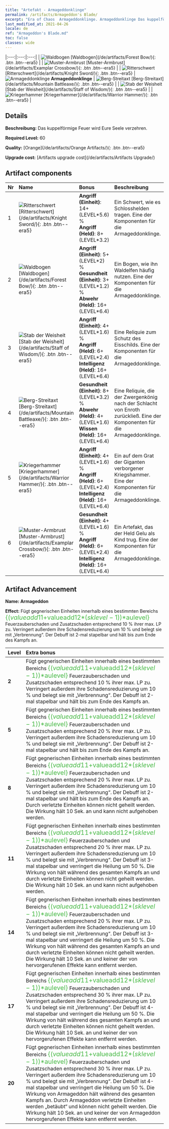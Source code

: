```yaml
---
title: "Artefakt - Armageddonklinge"
permalink: /artifacts/Armageddon's Blade/
excerpt: "Era of Chaos  Armageddonklinge. Armageddonklinge Das kuppelförmige Feuer wird Eure Seele verzehren."
last_modified_at: 2021-04-26
locale: de
ref: "Armageddon's Blade.md"
toc: false
classes: wide
---
```


  |:---:|:---:|:---:| 
  | ![Waldbogen](/images/t/artifact_40442.png) [Waldbogen](/de/artifacts/Forest Bow/){: .btn .btn--era5} |   | ![Muster-Armbrust](/images/t/artifact_40446.png) [Muster-Armbrust](/de/artifacts/Examplar Crossbow/){: .btn .btn--era5} | 
  | ![Ritterschwert](/images/t/artifact_40441.png) [Ritterschwert](/de/artifacts/Knight Sword/){: .btn .btn--era5} | ![Armageddonklinge](/images/t/icon_artifact_44.png) **Armageddonklinge** | ![Berg-Streitaxt](/images/t/artifact_40444.png) [Berg-Streitaxt](/de/artifacts/Mountain Battleaxe/){: .btn .btn--era5} | 
  | ![Stab der Weisheit](/images/t/artifact_40443.png) [Stab der Weisheit](/de/artifacts/Staff of Wisdom/){: .btn .btn--era5} |   | ![Kriegerhammer](/images/t/artifact_40445.png) [Kriegerhammer](/de/artifacts/Warrior Hammer/){: .btn .btn--era5} | 


## Details

 **Beschreibung:** Das kuppelförmige Feuer wird Eure Seele verzehren.

 **Required Level:** 60

 **Quality:** [Orange](/de/artifacts/Orange Artifacts/){: .btn .btn--era5}

 **Upgrade cost:** [Artifacts upgrade cost](/de/artifacts/Artifacts Upgrade/)



## Artifact components

  | Nr |    Name    |   Bonus | Beschreibung | 
  |:---|:-----------|:--------|:------------| 
  | 1 | ![Ritterschwert](/images/t/artifact_40441.png) [Ritterschwert](/de/artifacts/Knight Sword/){: .btn .btn--era5} | **Angriff (Einheit)**: 14+(LEVEL\*5.6) %<br/>**Angriff (Held)**: 8+(LEVEL\*3.2) | Ein Schwert, wie es Schlosshelden tragen. Eine der Komponenten für die Armageddonklinge. | 
  | 2 | ![Waldbogen](/images/t/artifact_40442.png) [Waldbogen](/de/artifacts/Forest Bow/){: .btn .btn--era5} | **Angriff (Einheit)**: 5+(LEVEL\*2) %<br/>**Gesundheit (Einheit)**: 3+(LEVEL\*1.2) %<br/>**Abwehr (Held)**: 16+(LEVEL\*6.4) | Ein Bogen, wie ihn Waldelfen häufig nutzen. Eine der Komponenten für die Armageddonklinge. | 
  | 3 | ![Stab der Weisheit](/images/t/artifact_40443.png) [Stab der Weisheit](/de/artifacts/Staff of Wisdom/){: .btn .btn--era5} | **Angriff (Einheit)**: 4+(LEVEL\*1.6) %<br/>**Angriff (Held)**: 6+(LEVEL\*2.4)<br/>**Intelligenz (Held)**: 16+(LEVEL\*6.4) | Eine Reliquie zum Schutz des Eisschilds. Eine der Komponenten für die Armageddonklinge. | 
  | 4 | ![Berg-Streitaxt](/images/t/artifact_40444.png) [Berg-Streitaxt](/de/artifacts/Mountain Battleaxe/){: .btn .btn--era5} | **Gesundheit (Einheit)**: 8+(LEVEL\*3.2) %<br/>**Abwehr (Held)**: 4+(LEVEL\*1.6)<br/>**Wissen (Held)**: 16+(LEVEL\*6.4) | Eine Reliquie, die der Zwergenkönig nach der Schlacht von Enroth zurückließ. Eine der Komponenten für die Armageddonklinge. | 
  | 5 | ![Kriegerhammer](/images/t/artifact_40445.png) [Kriegerhammer](/de/artifacts/Warrior Hammer/){: .btn .btn--era5} | **Angriff (Einheit)**: 4+(LEVEL\*1.6) %<br/>**Angriff (Held)**: 6+(LEVEL\*2.4)<br/>**Intelligenz (Held)**: 16+(LEVEL\*6.4) | Ein auf dem Grat der Giganten verborgener Kriegshammer. Eine der Komponenten für die Armageddonklinge. | 
  | 6 | ![Muster-Armbrust](/images/t/artifact_40446.png) [Muster-Armbrust](/de/artifacts/Examplar Crossbow/){: .btn .btn--era5} | **Gesundheit (Einheit)**: 4+(LEVEL\*1.6) %<br/>**Angriff (Held)**: 6+(LEVEL\*2.4)<br/>**Intelligenz (Held)**: 16+(LEVEL\*6.4) | Ein Artefakt, das der Held Gelu als Kind trug. Eine der Komponenten für die Armageddonklinge. | 


## Artifact Advancement

 **Name: Armageddon**

 **Effect:** Fügt gegnerischen Einheiten innerhalb eines bestimmten Bereichs <span style="color: #48b946;font-size:20px">{($valueadd11+$valueadd12*($sklevel-1))*$aulevel}</span> Feuerzauberschaden und Zusatzschaden entsprechend 10 % ihrer max. LP zu. Verringert außerdem ihre Schadensreduzierung um 10 % und belegt sie mit „Verbrennung“. Der Debuff ist 2-mal stapelbar und hält bis zum Ende des Kampfs an.

  |  Level  |    Extra bonus  | 
  |:--------|:----------------| 
  | **2** | Fügt gegnerischen Einheiten innerhalb eines bestimmten Bereichs <span style="color: #48b946;font-size:20px">{($valueadd11+$valueadd12*($sklevel-1))*$aulevel}</span> Feuerzauberschaden und Zusatzschaden entsprechend 10 % ihrer max. LP zu. Verringert außerdem ihre Schadensreduzierung um 10 % und belegt sie mit „Verbrennung“. Der Debuff ist 2-mal stapelbar und hält bis zum Ende des Kampfs an. | 
  | **5** | Fügt gegnerischen Einheiten innerhalb eines bestimmten Bereichs <span style="color: #48b946;font-size:20px">{($valueadd11+$valueadd12*($sklevel-1))*$aulevel}</span> Feuerzauberschaden und Zusatzschaden entsprechend 20 % ihrer max. LP zu. Verringert außerdem ihre Schadensreduzierung um 10 % und belegt sie mit „Verbrennung“. Der Debuff ist 2-mal stapelbar und hält bis zum Ende des Kampfs an. | 
  | **8** | Fügt gegnerischen Einheiten innerhalb eines bestimmten Bereichs <span style="color: #48b946;font-size:20px">{($valueadd11+$valueadd12*($sklevel-1))*$aulevel}</span> Feuerzauberschaden und Zusatzschaden entsprechend 20 % ihrer max. LP zu. Verringert außerdem ihre Schadensreduzierung um 10 % und belegt sie mit „Verbrennung“. Der Debuff ist 2-mal stapelbar und hält bis zum Ende des Kampfs an. Durch <Armageddon> verletzte Einheiten können nicht geheilt werden. Die Wirkung hält 10 Sek. an und kann nicht aufgehoben werden. | 
  | **11** | Fügt gegnerischen Einheiten innerhalb eines bestimmten Bereichs <span style="color: #48b946;font-size:20px">{($valueadd11+$valueadd12*($sklevel-1))*$aulevel}</span> Feuerzauberschaden und Zusatzschaden entsprechend 20 % ihrer max. LP zu. Verringert außerdem ihre Schadensreduzierung um 10 % und belegt sie mit „Verbrennung“. Der Debuff ist 3-mal stapelbar und verringert die Heilung um 50 %. Die Wirkung von <Armageddon> hält während des gesamten Kampfs an und durch <Armageddon> verletzte Einheiten können nicht geheilt werden. Die Wirkung hält 10 Sek. an und kann nicht aufgehoben werden. | 
  | **14** | Fügt gegnerischen Einheiten innerhalb eines bestimmten Bereichs <span style="color: #48b946;font-size:20px">{($valueadd11+$valueadd12*($sklevel-1))*$aulevel}</span> Feuerzauberschaden und Zusatzschaden entsprechend 20 % ihrer max. LP zu. Verringert außerdem ihre Schadensreduzierung um 10 % und belegt sie mit „Verbrennung“. Der Debuff ist 3-mal stapelbar und verringert die Heilung um 50 %. Die Wirkung von <Armageddon> hält während des gesamten Kampfs an und durch <Armageddon> verletzte Einheiten können nicht geheilt werden. Die Wirkung hält 10 Sek. an und keiner der von <Armageddon> hervorgerufenen Effekte kann entfernt werden. | 
  | **17** | Fügt gegnerischen Einheiten innerhalb eines bestimmten Bereichs <span style="color: #48b946;font-size:20px">{($valueadd11+$valueadd12*($sklevel-1))*$aulevel}</span> Feuerzauberschaden und Zusatzschaden entsprechend 30 % ihrer max. LP zu. Verringert außerdem ihre Schadensreduzierung um 10 % und belegt sie mit „Verbrennung“. Der Debuff ist 4-mal stapelbar und verringert die Heilung um 50 %. Die Wirkung von <Armageddon> hält während des gesamten Kampfs an und durch <Armageddon> verletzte Einheiten können nicht geheilt werden. Die Wirkung hält 10 Sek. an und keiner der von <Armageddon> hervorgerufenen Effekte kann entfernt werden. | 
  | **20** | Fügt gegnerischen Einheiten innerhalb eines bestimmten Bereichs <span style="color: #48b946;font-size:20px">{($valueadd11+$valueadd12*($sklevel-1))*$aulevel}</span> Feuerzauberschaden und Zusatzschaden entsprechend 30 % ihrer max. LP zu. Verringert außerdem ihre Schadensreduzierung um 10 % und belegt sie mit „Verbrennung“. Der Debuff ist 4-mal stapelbar und verringert die Heilung um 50 %. Die Wirkung von Armageddon hält während des gesamten Kampfs an. Durch Armageddon verletzte Einheiten werden „betäubt“ und können nicht geheilt werden. Die Wirkung hält 10 Sek. an und keiner der von Armageddon hervorgerufenen Effekte kann entfernt werden. | 
